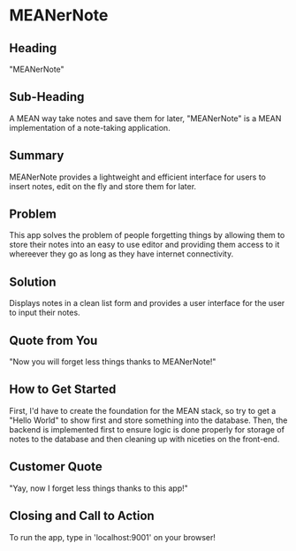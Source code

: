 # MEANerNote #

<!-- 
> This material was originally posted [here](http://www.quora.com/What-is-Amazons-approach-to-product-development-and-product-management). It is reproduced here for posterities sake.

There is an approach called "working backwards" that is widely used at Amazon. They work backwards from the customer, rather than starting with an idea for a product and trying to bolt customers onto it. While working backwards can be applied to any specific product decision, using this approach is especially important when developing new products or features.

For new initiatives a product manager typically starts by writing an internal press release announcing the finished product. The target audience for the press release is the new/updated product's customers, which can be retail customers or internal users of a tool or technology. Internal press releases are centered around the customer problem, how current solutions (internal or external) fail, and how the new product will blow away existing solutions.

If the benefits listed don't sound very interesting or exciting to customers, then perhaps they're not (and shouldn't be built). Instead, the product manager should keep iterating on the press release until they've come up with benefits that actually sound like benefits. Iterating on a press release is a lot less expensive than iterating on the product itself (and quicker!).

If the press release is more than a page and a half, it is probably too long. Keep it simple. 3-4 sentences for most paragraphs. Cut out the fat. Don't make it into a spec. You can accompany the press release with a FAQ that answers all of the other business or execution questions so the press release can stay focused on what the customer gets. My rule of thumb is that if the press release is hard to write, then the product is probably going to suck. Keep working at it until the outline for each paragraph flows. 

Oh, and I also like to write press-releases in what I call "Oprah-speak" for mainstream consumer products. Imagine you're sitting on Oprah's couch and have just explained the product to her, and then you listen as she explains it to her audience. That's "Oprah-speak", not "Geek-speak".

Once the project moves into development, the press release can be used as a touchstone; a guiding light. The product team can ask themselves, "Are we building what is in the press release?" If they find they're spending time building things that aren't in the press release (overbuilding), they need to ask themselves why. This keeps product development focused on achieving the customer benefits and not building extraneous stuff that takes longer to build, takes resources to maintain, and doesn't provide real customer benefit (at least not enough to warrant inclusion in the press release).
 -->
 
## Heading ##
  "MEANerNote"

## Sub-Heading ##
  A MEAN way take notes and save them for later, "MEANerNote" is a MEAN implementation of a note-taking application.

## Summary ##
  MEANerNote provides a lightweight and efficient interface for users to insert notes, edit on the fly and store them for later.

## Problem ##
  This app solves the problem of people forgetting things by allowing them to store their notes into an easy to use editor
  and providing them access to it whereever they go as long as they have internet connectivity.

## Solution ##
  Displays notes in a clean list form and provides a user interface for the user to input their notes.

## Quote from You ##
  "Now you will forget less things thanks to MEANerNote!"

## How to Get Started ##
  First, I'd have to create the foundation for the MEAN stack, so try to get a "Hello World" to show first and store something into the database. Then, the backend is implemented first to ensure logic is done properly for storage of notes to the database and then cleaning up with niceties on the front-end.

## Customer Quote ##
  "Yay, now I forget less things thanks to this app!"

## Closing and Call to Action ##
  To run the app, type in 'localhost:9001' on your browser!
